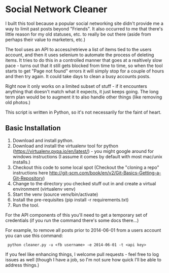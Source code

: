 # Social Network Cleaner

I built this tool because a popular social networking site didn't provide me a way to limit past posts beyond "Friends".  It also occurred to me that there's little reason for my old statuses, etc. to really be out there (aside from perhaps their value to marketers, etc.)

The tool uses an API to access/retrieve a list of items tied to the users account, and then it uses selenium to automate the process of deleting items.  It tries to do this in a controlled manner that goes at a realtively slow pace - turns out that it still gets blocked from time to time, so when the tool starts to get "Page not found" errors it will simply stop for a couple of hours and then try again.  It could take days to clean a busy accounts posts.

Right now it only works on a limited subset of stuff - if it encounters anything that doesn't match what it expects, it just keeps going.  The long term plan would be to augment it to also handle other things (like removing old photos.)

This script is written in Python, so it's not necessarily for the faint of heart.

## Basic Installation

1.  Download and install python.
2.  Download and install the virtualenv tool for python (https://virtualenv.pypa.io/en/latest/) - you might google around for windows instructions (I assume it comes by default with most mac/unix installs.)
3.  Checkout this code to some local spot (Checkout the "cloning a repo" instructions here http://git-scm.com/book/en/v2/Git-Basics-Getting-a-Git-Repository)
4.  Change to the directory you checked stuff out in and create a virtual environment (virtualenv venv)
5.  Start the venv (source venv/bin/activate)
6.  Install the pre-requisites (pip install -r requirements.txt)
7.  Run the tool.
  
For the API components of this you'll need to get a temporary set of credentials (if you run the command there's some docs there...)

For example, to remove all posts prior to 2014-06-01 from a users account you can use this command:

     python cleaner.py -u <fb username> -e 2014-06-01 -t <api key>

If you feel like enhancing things, I welcome pull requests - feel free to log issues as well (though I have a job, so I'm not sure how quick I'll be able to address things.)

